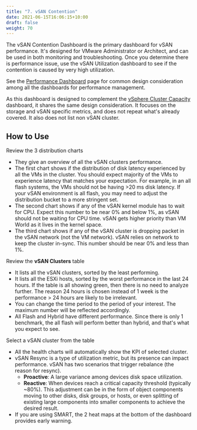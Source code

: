 ```yaml
---
title: "7. vSAN Contention"
date: 2021-06-15T16:06:15+10:00
draft: false
weight: 70
---
```


The vSAN Contention Dashboard is the primary dashboard for vSAN performance. It's designed for VMware Administrator or Architect, and can be used in both monitoring and troubleshooting. Once you determine there is performance issue, use the vSAN Utilization dashboard to see if the contention is caused by very high utilization.

See the [Performance Dashboard](/dashboards/chapter-2-performance-dashboards/) page for common design consideration among all the dashboards for performance management.

As this dashboard is designed to complement the [vSphere Cluster Capacity](/dashboards/chapter-3-capacity-dashboards/3.3.2-cluster-capacity/) dashboard, it shares the same design consideration. It focuses on the storage and vSAN specific metrics, and does not repeat what's already covered. It also does not list non vSAN cluster.

## How to Use

Review the 3 distribution charts

- They give an overview of all the vSAN clusters performance.
- The first chart shows if the distribution of disk latency experienced by all the VMs in the cluster. You should expect majority of the VMs to experience latency that matches your expectation. For example, in an all flash systems, the VMs should not be having >20 ms disk latency. If your vSAN environment is all flash, you may need to adjust the distribution bucket to a more stringent set.
- The second chart shows if any of the vSAN kernel module has to wait for CPU. Expect this number to be near 0% and below 1%, as vSAN should not be waiting for CPU time. vSAN gets higher priority than VM World as it lives in the kernel space.
- The third chart shows if any of the vSAN cluster is dropping packet in the vSAN network (not the VM network). vSAN relies on network to keep the cluster in-sync. This number should be near 0% and less than 1%.

Review the **vSAN Clusters** table

- It lists all the vSAN clusters, sorted by the least performing.
- It lists all the ESXi hosts, sorted by the worst performance in the last 24 hours. If the table is all showing green, then there is no need to analyze further. The reason 24 hours is chosen instead of 1 week is the performance > 24 hours are likely to be irrelevant.
- You can change the time period to the period of your interest. The maximum number will be reflected accordingly.
- All Flash and Hybrid have different performance. Since there is only 1 benchmark, the all flash will perform better than hybrid, and that's what you expect to see.

Select a vSAN cluster from the table

- All the health charts will automatically show the KPI of selected cluster.
- vSAN Resync is a type of utilization metric, but its presence can impact performance. vSAN has two scenarios that trigger rebalance (the reason for resync).
  - **Proactive**: A large variance among devices disk space utilization.
  - **Reactive**: When devices reach a critical capacity threshold (typically ~80%). This adjustment can be in the form of object components moving to other disks, disk groups, or hosts, or even splitting of existing large components into smaller components to achieve the desired result.
- If you are using SMART, the 2 heat maps at the bottom of the dashboard provides early warning.